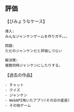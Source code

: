 ## 評価

【びみょうなケース】
```
導入:
みんなジャンケンゲームを作りガチ。。。

問題:
ただのジャンケンだと評価しづらい

解決策:
複数同時ジャンケンにしたりする。
```

【過去の作品】
```
- チャット
- クイズ
- ジャンケン
- WebAPI用いたアプリ(その日の星座)
- その他ゲーム
```
